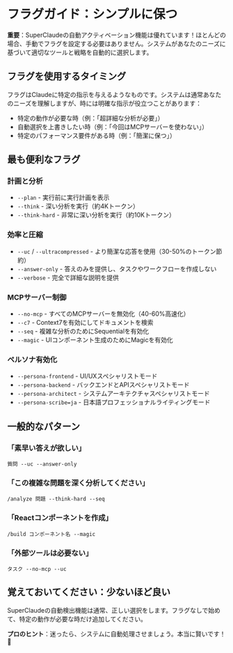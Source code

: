 # フラグガイド：シンプルに保つ

**重要**：SuperClaudeの自動アクティベーション機能は優れています！ほとんどの場合、手動でフラグを設定する必要はありません。システムがあなたのニーズに基づいて適切なツールと戦略を自動的に選択します。

## フラグを使用するタイミング

フラグはClaudeに特定の指示を与えるようなものです。システムは通常あなたのニーズを理解しますが、時には明確な指示が役立つことがあります：

- 特定の動作が必要な時（例：「超詳細な分析が必要」）
- 自動選択を上書きしたい時（例：「今回はMCPサーバーを使わない」）
- 特定のパフォーマンス要件がある時（例：「簡潔に保つ」）

## 最も便利なフラグ

### 計画と分析
- `--plan` - 実行前に実行計画を表示
- `--think` - 深い分析を実行（約4Kトークン）
- `--think-hard` - 非常に深い分析を実行（約10Kトークン）

### 効率と圧縮
- `--uc` / `--ultracompressed` - より簡潔な応答を使用（30-50%のトークン節約）
- `--answer-only` - 答えのみを提供し、タスクやワークフローを作成しない
- `--verbose` - 完全で詳細な説明を提供

### MCPサーバー制御
- `--no-mcp` - すべてのMCPサーバーを無効化（40-60%高速化）
- `--c7` - Context7を有効にしてドキュメントを検索
- `--seq` - 複雑な分析のためにSequentialを有効化
- `--magic` - UIコンポーネント生成のためにMagicを有効化

### ペルソナ有効化
- `--persona-frontend` - UI/UXスペシャリストモード
- `--persona-backend` - バックエンドとAPIスペシャリストモード
- `--persona-architect` - システムアーキテクチャスペシャリストモード
- `--persona-scribe=ja` - 日本語プロフェッショナルライティングモード

## 一般的なパターン

### 「素早い答えが欲しい」
```
質問 --uc --answer-only
```

### 「この複雑な問題を深く分析してください」
```
/analyze 問題 --think-hard --seq
```

### 「Reactコンポーネントを作成」
```
/build コンポーネント名 --magic
```

### 「外部ツールは必要ない」
```
タスク --no-mcp --uc
```

## 覚えておいてください：少ないほど良い

SuperClaudeの自動検出機能は通常、正しい選択をします。フラグなしで始めて、特定の動作が必要な時だけ追加してください。

**プロのヒント**：迷ったら、システムに自動処理させましょう。本当に賢いです！🎯